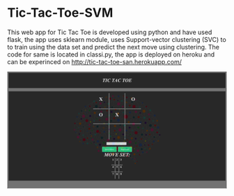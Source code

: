 # Tic-Tac-Toe-SVM

This web app for Tic Tac Toe is developed using python and have used flask, the app uses sklearn module, uses Support-vector clustering (SVC)
to to train using the data set and predict the next move using clustering. The code for same is located in classi.py, the app is deployed on heroku and can be experinced on http://tic-tac-toe-san.herokuapp.com/

![alert text](https://github.com/SanalLisboa/Tic-Tac-Toe-SVM/blob/master/Screenshot%202019-06-03%20at%2012.47.26%20PM.png)

